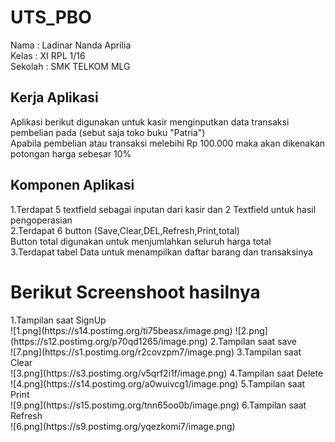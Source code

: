 # UTS_PBO
Nama : Ladinar Nanda Aprilia<br>
Kelas : XI RPL 1/16<br>
Sekolah : SMK TELKOM MLG<br>

<h2>Kerja Aplikasi</h2>
Aplikasi berikut digunakan untuk kasir menginputkan data transaksi pembelian pada (sebut saja toko buku "Patria")<br>
Apabila pembelian atau transaksi melebihi Rp 100.000 maka akan dikenakan potongan harga sebesar 10%

<h2>Komponen Aplikasi</h2>
1.Terdapat 5 textfield sebagai inputan dari kasir dan 2 Textfield untuk hasil pengoperasian<br>
2.Terdapat 6 button (Save,Clear,DEL,Refresh,Print,total)<br>
   Button total digunakan untuk menjumlahkan seluruh harga total<br> 
3.Terdapat tabel Data untuk menampilkan daftar barang dan transaksinya

<h1>Berikut Screenshoot hasilnya</h1>
1.Tampilan saat SignUp<br>
![1.png](https://s14.postimg.org/ti75beasx/image.png)
![2.png](https://s12.postimg.org/p70qd1265/image.png)
2.Tampilan saat save<br>
![7.png](https://s1.postimg.org/r2covzpm7/image.png)
3.Tampilan saat Clear<br>
![3.png](https://s3.postimg.org/v5qrf2i1f/image.png)
4.Tampilan saat Delete<br>
![4.png](https://s14.postimg.org/a0wuivcg1/image.png)
5.Tampilan saat Print<br>
![9.png](https://s15.postimg.org/tnn65oo0b/image.png)
6.Tampilan saat Refresh<br>
![6.png](https://s9.postimg.org/yqezkomi7/image.png)
